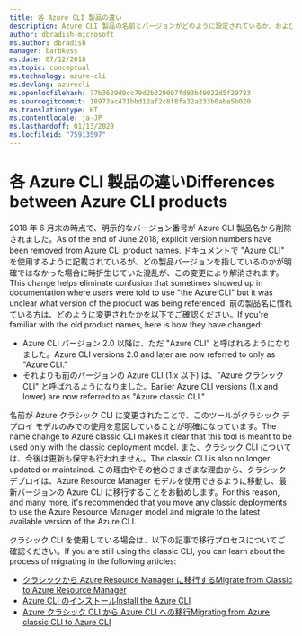 ```yaml
---
title: 各 Azure CLI 製品の違い
description: Azure CLI 製品の名前とバージョンがどのように設定されているか、およびそのアップグレード方法について説明します。
author: dbradish-microsoft
ms.author: dbradish
manager: barbkess
ms.date: 07/12/2018
ms.topic: conceptual
ms.technology: azure-cli
ms.devlang: azurecli
ms.openlocfilehash: 77b3629d0cc79d2b329007fd93b49022d5f29783
ms.sourcegitcommit: 18973ac471bbd12af2c8f8fa32a233b0abe5b020
ms.translationtype: HT
ms.contentlocale: ja-JP
ms.lasthandoff: 01/13/2020
ms.locfileid: "75913597"
---
```

# <a name="differences-between-azure-cli-products"></a><span data-ttu-id="88e58-103">各 Azure CLI 製品の違い</span><span class="sxs-lookup"><span data-stu-id="88e58-103">Differences between Azure CLI products</span></span>

<span data-ttu-id="88e58-104">2018 年 6 月末の時点で、明示的なバージョン番号が Azure CLI 製品名から削除されました。</span><span class="sxs-lookup"><span data-stu-id="88e58-104">As of the end of June 2018, explicit version numbers have been removed from Azure CLI product names.</span></span> <span data-ttu-id="88e58-105">ドキュメントで "Azure CLI" を使用するように記載されているが、どの製品バージョンを指しているのかが明確ではなかった場合に時折生じていた混乱が、この変更により解消されます。</span><span class="sxs-lookup"><span data-stu-id="88e58-105">This change helps eliminate confusion that sometimes showed up in documentation where users were told to use "the Azure CLI" but it was unclear what version of the product was being referenced.</span></span> <span data-ttu-id="88e58-106">前の製品名に慣れている方は、どのように変更されたかを以下でご確認ください。</span><span class="sxs-lookup"><span data-stu-id="88e58-106">If you're familiar with the old product names, here is how they have changed:</span></span>

* <span data-ttu-id="88e58-107">Azure CLI バージョン 2.0 以降は、ただ "Azure CLI" と呼ばれるようになりました。</span><span class="sxs-lookup"><span data-stu-id="88e58-107">Azure CLI versions 2.0 and later are now referred to only as "Azure CLI."</span></span>
* <span data-ttu-id="88e58-108">それよりも前のバージョンの Azure CLI (1.x 以下) は、"Azure クラシック CLI" と呼ばれるようになりました。</span><span class="sxs-lookup"><span data-stu-id="88e58-108">Earlier Azure CLI versions (1.x and lower) are now referred to as "Azure classic CLI."</span></span>

<span data-ttu-id="88e58-109">名前が Azure クラシック CLI に変更されたことで、このツールがクラシック デプロイ モデルのみでの使用を意図していることが明確になっています。</span><span class="sxs-lookup"><span data-stu-id="88e58-109">The name change to Azure classic CLI makes it clear that this tool is meant to be used only with the classic deployment model.</span></span> <span data-ttu-id="88e58-110">また、クラシック CLI については、今後は更新も保守も行われません。</span><span class="sxs-lookup"><span data-stu-id="88e58-110">The classic CLI is also no longer updated or maintained.</span></span> <span data-ttu-id="88e58-111">この理由やその他のさまざまな理由から、クラシック デプロイは、Azure Resource Manager モデルを使用できるように移動し、最新バージョンの Azure CLI に移行することをお勧めします。</span><span class="sxs-lookup"><span data-stu-id="88e58-111">For this reason, and many more, it's recommended that you move any classic deployments to use the Azure Resource Manager model and migrate to the latest available version of the Azure CLI.</span></span>

<span data-ttu-id="88e58-112">クラシック CLI を使用している場合は、以下の記事で移行プロセスについてご確認ください。</span><span class="sxs-lookup"><span data-stu-id="88e58-112">If you are still using the classic CLI, you can learn about the process of migrating in the following articles:</span></span>

* [<span data-ttu-id="88e58-113">クラシックから Azure Resource Manager に移行する</span><span class="sxs-lookup"><span data-stu-id="88e58-113">Migrate from Classic to Azure Resource Manager</span></span>](/azure/virtual-machines/linux/migration-classic-resource-manager-overview)
* [<span data-ttu-id="88e58-114">Azure CLI のインストール</span><span class="sxs-lookup"><span data-stu-id="88e58-114">Install the Azure CLI</span></span>](install-azure-cli.md)
* [<span data-ttu-id="88e58-115">Azure クラシック CLI から Azure CLI への移行</span><span class="sxs-lookup"><span data-stu-id="88e58-115">Migrating from Azure classic CLI to Azure CLI</span></span>](https://github.com/Azure/azure-cli/blob/dev/doc/classic_cli_migration.md)
